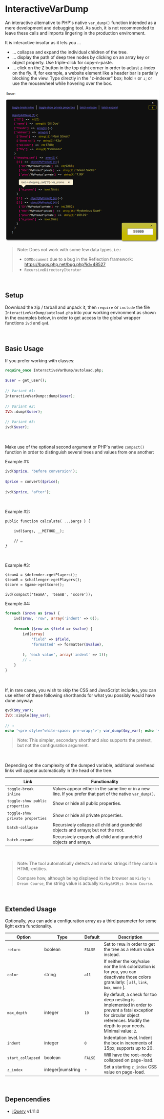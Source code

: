 
# InteractiveVarDump

An interactive alternative to PHP's native `var_dump()` function intended as a mere development and debugging tool. As such, it is not recommended to leave these calls and imports lingering in the production environment.

It is interactive insofar as it lets you …

* … collapse and expand the individual children of the tree.
* … display the path of deep tree nodes by clicking on an array key or object property. Use triple-click for copy-n-paste.
* … click on the Z button in the top right corner in order to adjust z-index on the fly. If, for example, a website element like a header bar is partially blocking the view. Type directly in the "z-indexer" box; hold <kbd>↑</kbd> or <kbd>↓</kbd>; or use the mousewheel while hovering over the box.

![Example dump](README__example-03.png)

> Note: Does not work with some few data types, i.e.:
>
> * `DOMDocument` due to a bug in the Reflection framework: https://bugs.php.net/bug.php?id=48527
> * `RecursiveDirectoryIterator`


 　​

## Setup

Download the zip / tarball and unpack it, then `require` or `include` the file `InteractiveVarDump/autoload.php` into your working environment as shown in the examples below, in order to get access to the global wrapper functions `ivd` and `qvd`.


 　​

## Basic Usage

If you prefer working with classes:

```php
require_once InteractiveVarDump/autoload.php;

$user = get_user();

// Variant #1:
InteractiveVarDump::dump($user);

// Variant #2:
IVD::dump($user);

// Variant #3:
ivd($user);
```


　​

Make use of the optional second argument or PHP's native `compact()` function in order to distinguish several trees and values from one another:

Example #1:

```php
ivd($price, 'before conversion');

$price = convert($price);

ivd($price, 'after');
```


　​

Example #2:

```
public function calculate( ...$args ) {

	ivd($args, __METHOD__);

	// …
}
```


　​

Example #3:

```
$teamA = $defender->getPlayers();
$teamB = $challenger->getPlayers();
$score = $game->getScore();

ivd(compact('teamA', 'teamB', 'score'));
```


Example #4:

```php
foreach ($rows as $row) {
	ivd($row, 'row', array('indent' => 0));

	foreach ($row as $field => $value) {
		ivd(array(
			'field' => $field,
			'formatted' => formatter($value),

		), 'each value', array('indent' => 1));
		// …
	}
}
```


　​

If, in rare cases, you wish to skip the CSS and JavaScript includes, you can use either of these following shorthands for what you possibly would have done anyway:

```php
qvd($my_var);
IVD::simple($my_var);

// →
echo '<pre style="white-space: pre-wrap;">'; var_dump($my_var); echo '</pre><br />';
```

> Note: This simpler, secondary shorthand also supports the pretext, but not the configuration argument.


　​

Depending on the complexity of the dumped variable, additional overhead links will appear automatically in the head of the tree.

Link | Functionality
---- | -------------
`toggle-break inline` | Values appear either in the same line or in a new line. If you prefer that part of the native `var_dump()`.
`toggle-show public  properties` | Show or hide all public properties.
`toggle-show private properties` | Show or hide all private properties.
`batch-collapse` | Recursively collapse all child and grandchild objects and arrays; but not the root.
`batch-expand` | Recursively expands all child and grandchild objects and arrays.


　​

> Note: The tool automatically detects and marks strings if they contain HTML-entities.
>
> Compare how, although being displayed in the browser as `Kirby's Dream Course`, the string value is actually `Kirby&#39;s Dream Course`.


 　​

## Extended Usage

Optionally, you can add a configuration array as a third parameter for some light extra functionality.

Option | Type | Default | Description
------ | ---- | ------- | -----------
`return` | boolean | `FALSE` | Set to `TRUE` in order to get the tree as a return value instead.
`color` | string | `all` | If neither the key/value nor the link colorization is for you, you can deactivate those colors granularly: [ `all`, `link`, `box`, `none` ].
`max_depth` | integer | `10` | By default, a check for too deep nesting is implemented in order to prevent a fatal exception for circular object references. Modify the depth to your needs. Minimal value: `2`.
`indent` | integer | `0` | Indentation level. Indent the box in increments of 15px; supports up to 20.
`start_collapsed` | boolean | `FALSE` | Will have the root-node collapsed on page-load.
`z_index` | integer\|numstring | - | Set a starting `z_index` CSS value on page-load.


　​

## Depencendies

* [jQuery](https://github.com/jquery/jquery) v1.11.0

